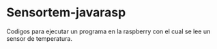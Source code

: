 # Sensortem-javarasp
Codigos para ejecutar un programa en la raspberry con el cual se lee un sensor de temperatura.
